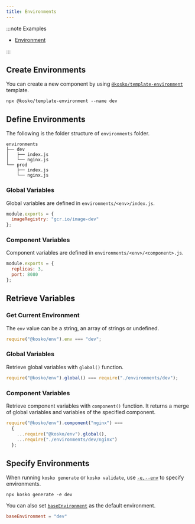 ```yaml
---
title: Environments
---
```


:::note Examples

- [Environment](https://github.com/tommy351/kosko/tree/master/examples/environment)

:::

## Create Environments

You can create a new component by using [`@kosko/template-environment`](https://github.com/tommy351/kosko/tree/master/packages/template-environment) template.

```shell
npx @kosko/template-environment --name dev
```

## Define Environments

The following is the folder structure of `environments` folder.

```shell
environments
├── dev
│   ├── index.js
│   └── nginx.js
└── prod
    ├── index.js
    └── nginx.js
```

### Global Variables

Global variables are defined in `environments/<env>/index.js`.

```js
module.exports = {
  imageRegistry: "gcr.io/image-dev"
};
```

### Component Variables

Component variables are defined in `environments/<env>/<component>.js`.

```js
module.exports = {
  replicas: 3,
  port: 8080
};
```

## Retrieve Variables

### Get Current Environment

The `env` value can be a string, an array of strings or undefined.

```js
require("@kosko/env").env === "dev";
```

### Global Variables

Retrieve global variables with `global()` function.

```js
require("@kosko/env").global() === require("./environments/dev");
```

### Component Variables

Retrieve component variables with `component()` function. It returns a merge of global variables and variables of the specified component.

```js
require("@kosko/env").component("nginx") ===
  {
    ...require("@kosko/env").global(),
    ...require("./environments/dev/nginx")
  };
```

## Specify Environments

When running `kosko generate` or `kosko validate`, use [`-e,--env`](commands.md#--env--e) to specify environments.

```shell
npx kosko generate -e dev
```

You can also set [`baseEnvironment`](configuration.md#baseenvironment) as the default environment.

```toml title="kosko.toml"
baseEnvironment = "dev"
```
